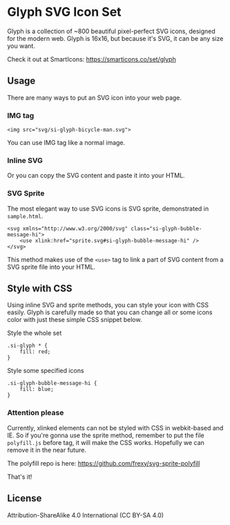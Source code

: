 # Glyph SVG Icon Set

Glyph is a collection of ~800 beautiful pixel-perfect SVG icons, designed for the modern web. Glyph is 16x16, but because it's SVG, it can be any size you want.

Check it out at SmartIcons: https://smarticons.co/set/glyph

## Usage

There are many ways to put an SVG icon into your web page. 

### IMG tag

```
<img src="svg/si-glyph-bicycle-man.svg">
```
You can use IMG tag like a normal image.

### Inline SVG

Or you can copy the SVG content and paste it into your HTML.

### SVG Sprite

The most elegant way to use SVG icons is SVG sprite, demonstrated in ```sample.html```.

```
<svg xmlns="http://www.w3.org/2000/svg" class="si-glyph-bubble-message-hi">
    <use xlink:href="sprite.svg#si-glyph-bubble-message-hi" />
</svg>
```

This method makes use of the ```<use>``` tag to link a part of SVG content from a SVG sprite file into your HTML.


## Style with CSS

Using inline SVG and sprite methods, you can style your icon with CSS easily. Glyph is carefully made so that you can change all or some icons color with just these simple CSS snippet below.


Style the whole set

```
.si-glyph * {
    fill: red;
}
```

Style some specified icons

```
.si-glyph-bubble-message-hi {
    fill: blue;
}
```

### Attention please

Currently, xlinked elements can not be styled with CSS in webkit-based and IE. So if you're gonna use the sprite method, remember to put the file ```polyfill.js``` before </head> tag, it will make the CSS works. Hopefully we can remove it in the near future.

The polyfill repo is here: https://github.com/frexy/svg-sprite-polyfill

That's it!

## License

Attribution-ShareAlike 4.0 International (CC BY-SA 4.0)
